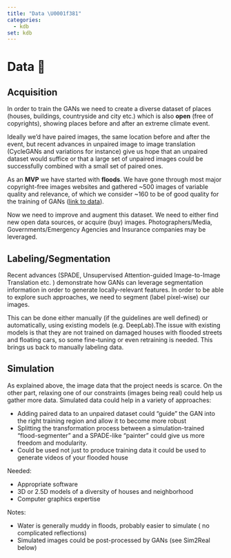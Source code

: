 ```yaml
---
title: "Data \U0001f381"
categories:
  - kdb
set: kdb
---
```


# Data 🎁

## Acquisition

In order to train the GANs we need to create a diverse dataset of places (houses, buildings, countryside and city etc.) which is also **open** (free of copyrights), showing places before and after an extreme climate event. 

Ideally we’d have paired images, the same location before and after the event, but recent advances in unpaired image to image translation (CycleGANs and variations for instance) give us hope that an unpaired dataset would suffice or that a large set of unpaired images could be successfully combined with a small set of paired ones.

As an **MVP** we have started with **floods**. We have gone through most major copyright-free images websites and gathered ~500 images of variable quality and relevance, of which we consider ~160 to be of good quality for the training of GANs ([link to data](https://github.com/cc-ai/floods/blob/master/data.md)).

Now we need to improve and augment this dataset. We need to either find new open data sources, or acquire (buy) images. Photographers/Media, Governments/Emergency Agencies and Insurance companies may be leveraged.

## Labeling/Segmentation

Recent advances (SPADE, Unsupervised Attention-guided Image-to-Image Translation etc. ) demonstrate how GANs can leverage segmentation information in order to generate locally-relevant features. In order to be able to explore such approaches, we need to segment (label pixel-wise) our images. 

This can be done either manually (if the guidelines are well defined) or automatically, using existing models (e.g. DeepLab).The issue with existing models is that they are not trained on damaged houses with flooded streets and floating cars, so some fine-tuning or even retraining is needed. This brings us back to manually labeling data.


## Simulation

As explained above, the image data that the project needs is scarce. On the other part, relaxing one of our constraints (images being real) could help us gather more data. Simulated data could help in a variety of approaches:

- Adding paired data to an unpaired dataset could “guide” the GAN into the right training region and allow it to become more robust
- Splitting the transformation process between a simulation-trained “flood-segmenter” and a SPADE-like “painter” could give us more freedom and modularity.
- Could be used not just to produce training data it could be used to generate videos of your flooded house

Needed:

- Appropriate software
- 3D or 2.5D models of a diversity of houses and neighborhood
- Computer graphics expertise

Notes:
 
 - Water is generally muddy in floods, probably easier to simulate ( no complicated reflections)
- Simulated images could be post-processed by GANs (see Sim2Real below)
